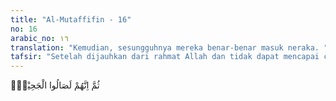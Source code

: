 ```yaml
---
title: "Al-Mutaffifin - 16"
no: 16
arabic_no: ١٦
translation: "Kemudian, sesungguhnya mereka benar-benar masuk neraka. "
tafsir: "Setelah dijauhkan dari rahmat Allah dan tidak dapat mencapai cita-cita yang diangan-angankannya pada hari pembalasan, orang-orang kafir itu benar-benar masuk neraka Jahim yang sangat panas."
---
```

ثُمَّ اِنَّهُمْ لَصَالُوا الْجَحِيْمِۗ